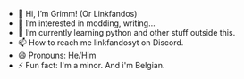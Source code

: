 - 👋 Hi, I’m Grimm! (Or Linkfandos)
- 👀 I’m interested in modding, writing...
- 🌱 I’m currently learning python and other stuff outside this.
- 📫 How to reach me linkfandosyt on Discord.
- 😄 Pronouns: He/Him
- ⚡ Fun fact: I'm a minor. And i'm Belgian.

<!---
LinkfandosVF/LinkfandosVF is a ✨ special ✨ repository because its `README.md` (this file) appears on your GitHub profile.
You can click the Preview link to take a look at your changes.
--->
